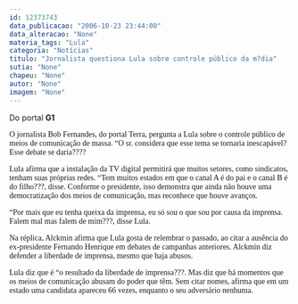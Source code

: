 ```yaml
---
id: 12373743
data_publicacao: "2006-10-23 23:44:00"
data_alteracao: "None"
materia_tags: "Lula"
categoria: "Notícias"
titulo: "Jornalista questiona Lula sobre controle público da m?dia"
sutia: "None"
chapeu: "None"
autor: "None"
imagem: "None"
---
```

<p><P>Do portal <STRONG>G1</STRONG></P></p>
<p><P><FONT face=Verdana>O jornalista Bob Fernandes, do portal Terra, pergunta a Lula sobre o controle público de meios de comunicação de massa. “O sr. considera que esse tema se tornaria inescapável? Esse debate se daria????</FONT></P></p>
<p><P><FONT face=Verdana>Lula afirma que a instalação da TV digital permitirá que muitos setores, como sindicatos, tenham suas próprias redes. “Tem muitos estados em que o canal A é do pai e o canal B é do filho???, disse. Conforme o presidente, isso demonstra que ainda não houve uma democratização dos meios de comunicação, mas reconhece que houve avanços. </FONT></P></p>
<p><P><FONT face=Verdana>“Por mais que eu tenha queixa da imprensa, eu só sou o que sou por causa da imprensa. Falem mal mas falem de mim???, disse Lula.</FONT></P></p>
<p><P><FONT face=Verdana>Na réplica, Alckmin afirma que Lula gosta de relembrar o passado, ao citar a ausência do ex-presidente Fernando Henrique em debates de campanhas anteriores. Alckmin diz defender a liberdade de imprensa, mesmo que haja abusos. </FONT></P></p>
<p><P><FONT face=Verdana>Lula diz que é “o resultado da liberdade de imprensa???. Mas diz que há momentos que os meios de comunicação abusam do poder que têm. Sem citar nomes, afirma que em um estado uma candidata apareceu 66 vezes, enquanto o seu adversário nenhuma.</FONT></P> </p>
